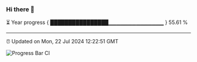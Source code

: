 ### Hi there 👋

⏳ Year progress { ████████████████▁▁▁▁▁▁▁▁▁▁▁▁▁▁ } 55.61 %

---

⏰ Updated on Mon, 22 Jul 2024 12:22:51 GMT

![Progress Bar CI](https://github.com/liununu/liununu/workflows/Progress%20Bar%20CI/badge.svg)
